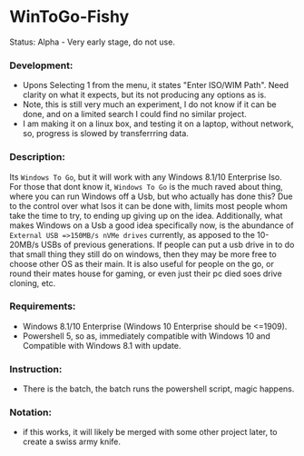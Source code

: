 # WinToGo-Fishy
Status: Alpha - Very early stage, do not use.

### Development:
- Upons Selecting 1 from the menu, it states "Enter ISO/WIM Path". Need clarity on what it expects, but its not producing any options as is.
- Note, this is still very much an experiment, I do not know if it can be done, and on a limited search I could find no similar project.
- I am making it on a linux box, and testing it on a laptop, without network, so, progress is slowed by transferrring data.

### Description:
Its `Windows To Go`, but it will work with any Windows 8.1/10 Enterprise Iso. For those that dont know it, `Windows To Go` is the much raved about thing, where you can run Windows off a Usb, but who actually has done this? Due to the control over what Isos it can be done with, limits most people whom take the time to try, to ending up giving up on the idea. Additionally, what makes Windows on a Usb a good idea specifically now, is the abundance of `External USB =>150MB/s nVMe drives` currently, as apposed to the 10-20MB/s USBs of previous generations. If people can put a usb drive in to do that small thing they still do on windows, then they may be more free to choose other OS as their main. It is also useful for people on the go, or round their mates house for gaming, or even just their pc died soes drive cloning, etc.

### Requirements:
- Windows 8.1/10 Enterprise (Windows 10 Enterprise should be <=1909).
- Powershell 5, so as, immediately compatible with Windows 10 and Compatible with Windows 8.1 with update.

### Instruction:
- There is the batch, the batch runs the powershell script, magic happens.

### Notation:
- if this works, it will likely be merged with some other project later, to create a swiss army knife.
